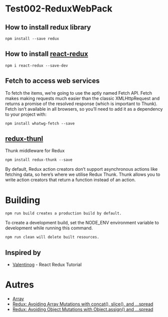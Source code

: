 # Test002-ReduxWebPack





## How to install redux library

```
npm install --save redux
```


## How to install [react-redux](https://github.com/reactjs/react-redux/tree/master/docs)
```
npm i react-redux --save-dev
```

## Fetch to access web services
To fetch the items, we’re going to use the aptly named Fetch API. Fetch makes making requests much easier than the classic XMLHttpRequest and returns a promise of the resolved response (which is important to Thunk). Fetch isn’t available in all browsers, so you’ll need to add it as a dependency to your project with:

```
npm install whatwg-fetch --save
```

## [redux-thunl](https://github.com/gaearon/redux-thunk)
Thunk middleware for Redux
```
npm install redux-thunk --save
```
By default, Redux action creators don’t support asynchronous actions like fetching data, so here’s where we utilise Redux Thunk. Thunk allows you to write action creators that return a function instead of an action.


# Building
```
npm run build creates a production build by default.
```
To create a development build, set the NODE_ENV environment variable to development while running this command.
```
npm run clean will delete built resources.
```

## Inspired by

* [Valentinog](https://www.valentinog.com/blog/react-redux-tutorial-beginners/) - React Redux Tutorial


# Autres
* [Array](https://developer.mozilla.org/en-US/docs/Web/JavaScript/Reference/Global_Objects/Array)
* [Redux: Avoiding Array Mutations with concat(), slice(), and ...spread](https://egghead.io/lessons/react-redux-avoiding-array-mutations-with-concat-slice-and-spread)
* [Redux: Avoiding Object Mutations with Object.assign() and ...spread](https://egghead.io/lessons/react-redux-avoiding-object-mutations-with-object-assign-and-spread)
